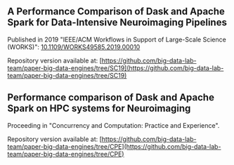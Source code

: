 ## A Performance Comparison of Dask and Apache Spark for Data-Intensive Neuroimaging Pipelines

Published in 2019 "IEEE/ACM Workflows in Support of Large-Scale Science (WORKS)": [10.1109/WORKS49585.2019.00010](10.1109/WORKS49585.2019.00010)

Repository version available at: [https://github.com/big-data-lab-team/paper-big-data-engines/tree/SC19](https://github.com/big-data-lab-team/paper-big-data-engines/tree/SC19)

## Performance comparison of Dask and Apache Spark on HPC systems for Neuroimaging

Proceeding in "Concurrency and Computation: Practice and Experience".

Repository version available at: [https://github.com/big-data-lab-team/paper-big-data-engines/tree/CPE](https://github.com/big-data-lab-team/paper-big-data-engines/tree/CPE)
